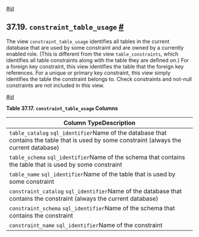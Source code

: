 [#id](#INFOSCHEMA-CONSTRAINT-TABLE-USAGE)

## 37.19. `constraint_table_usage` [#](#INFOSCHEMA-CONSTRAINT-TABLE-USAGE)

The view `constraint_table_usage` identifies all tables in the current database that are used by some constraint and are owned by a currently enabled role. (This is different from the view `table_constraints`, which identifies all table constraints along with the table they are defined on.) For a foreign key constraint, this view identifies the table that the foreign key references. For a unique or primary key constraint, this view simply identifies the table the constraint belongs to. Check constraints and not-null constraints are not included in this view.

[#id](#id-1.7.6.23.3)

**Table 37.17. `constraint_table_usage` Columns**

| Column TypeDescription                                                                                                                     |
| ------------------------------------------------------------------------------------------------------------------------------------------ |
| `table_catalog` `sql_identifier`Name of the database that contains the table that is used by some constraint (always the current database) |
| `table_schema` `sql_identifier`Name of the schema that contains the table that is used by some constraint                                  |
| `table_name` `sql_identifier`Name of the table that is used by some constraint                                                             |
| `constraint_catalog` `sql_identifier`Name of the database that contains the constraint (always the current database)                       |
| `constraint_schema` `sql_identifier`Name of the schema that contains the constraint                                                        |
| `constraint_name` `sql_identifier`Name of the constraint                                                                                   |
